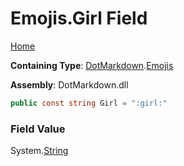 # Emojis\.Girl Field

[Home](../../../README.md)

**Containing Type**: [DotMarkdown](../../README.md)\.[Emojis](../README.md)

**Assembly**: DotMarkdown\.dll

```csharp
public const string Girl = ":girl:"
```

### Field Value

System\.[String](https://docs.microsoft.com/en-us/dotnet/api/system.string)